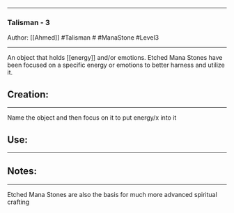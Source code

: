 - - - 
### Talisman - 3
Author: [[Ahmed]]
#Talisman # #ManaStone #Level3 
- - - 
An object that holds [[energy]] and/or emotions. Etched Mana Stones have been focused on a specific energy or emotions to better harness and utilize it. 


## Creation: 
---
Name the object and then focus on it to put energy/x into it

## Use:
---


## Notes:
- - - 
Etched Mana Stones are also the basis for much more advanced spiritual crafting